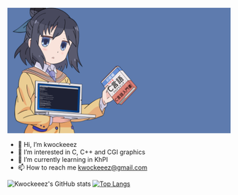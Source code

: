 [![MasterHead](./images/wallpaper.png)](https://github.com/kwockeeez)

- 👋 Hi, I’m kwockeeez
- 👀 I’m interested in C, C++ and CGI graphics
- 🌱 I’m currently learning in KhPI
- 📫 How to reach me kwockeeez@gmail.com

![Kwockeeez's GitHub stats](https://github-readme-stats.vercel.app/api?username=kwockeeez&include_all_commits&count_private=true)
[![Top Langs](https://github-readme-stats.vercel.app/api/top-langs/?username=kwockeeez&layout=compact&langs_count=3&hide=makefile)](https://github.com/kwockeeez)

<!---
kwockeeez/kwockeeez is a ✨ special ✨ repository because its `README.md` (this file) appears on your GitHub profile.
You can click the Preview link to take a look at your changes.
--->
